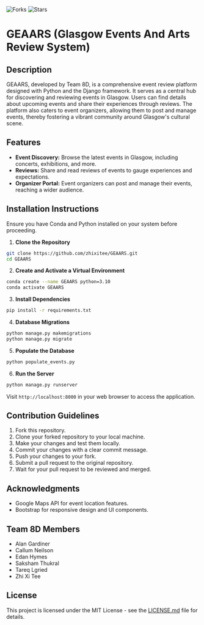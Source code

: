![Forks](https://img.shields.io/github/forks/<username>/<repository>?style=social)
![Stars](https://img.shields.io/github/stars/<username>/<repository>?style=social)

# GEAARS (Glasgow Events And Arts Review System)

## Description

GEAARS, developed by Team 8D, is a comprehensive event review platform designed with Python and the Django framework. It serves as a central hub for discovering and reviewing events in Glasgow. Users can find details about upcoming events and share their experiences through reviews. The platform also caters to event organizers, allowing them to post and manage events, thereby fostering a vibrant community around Glasgow's cultural scene.

## Features

- **Event Discovery:** Browse the latest events in Glasgow, including concerts, exhibitions, and more.
- **Reviews:** Share and read reviews of events to gauge experiences and expectations.
- **Organizer Portal:** Event organizers can post and manage their events, reaching a wider audience.

## Installation Instructions

Ensure you have Conda and Python installed on your system before proceeding.

1. **Clone the Repository**

```bash
git clone https://github.com/zhixitee/GEAARS.git
cd GEAARS
```

2. **Create and Activate a Virtual Environment**

```bash
conda create --name GEAARS python=3.10
conda activate GEAARS
```

3. **Install Dependencies**

```bash
pip install -r requirements.txt
```

4. **Database Migrations**

```bash
python manage.py makemigrations
python manage.py migrate
```

5. **Populate the Database**

```bash
python populate_events.py
```

6. **Run the Server**

```bash
python manage.py runserver
```

Visit `http://localhost:8000` in your web browser to access the application.

## Contribution Guidelines

1. Fork this repository.
2. Clone your forked repository to your local machine.
3. Make your changes and test them locally.
4. Commit your changes with a clear commit message.
5. Push your changes to your fork.
6. Submit a pull request to the original repository.
7. Wait for your pull request to be reviewed and merged.

## Acknowledgments

- Google Maps API for event location features.
- Bootstrap for responsive design and UI components.

## Team 8D Members

- Alan Gardiner
- Callum Neilson
- Edan Hymes
- Saksham Thukral
- Tareq Lgried
- Zhi Xi Tee

## License

This project is licensed under the MIT License - see the [LICENSE.md](LICENSE.md) file for details.